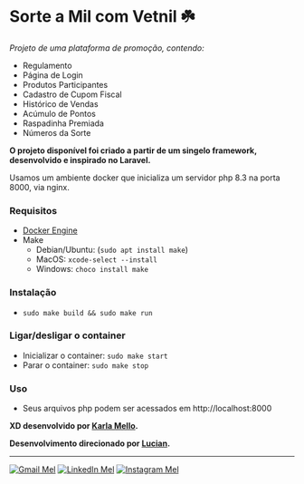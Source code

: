 # Sorte a Mil com Vetnil ☘️
 
*Projeto de uma plataforma de promoção, contendo:*
 
 * Regulamento
 * Página de Login
 * Produtos Participantes
 * Cadastro de Cupom Fiscal
 * Histórico de Vendas
 * Acúmulo de Pontos
 * Raspadinha Premiada
 * Números da Sorte

**O projeto disponível foi criado a partir de um singelo framework, desenvolvido e inspirado no Laravel.**

Usamos um ambiente docker que inicializa um servidor php 8.3 na porta 8000, via nginx.

### Requisitos
- [Docker Engine](https://docs.docker.com/engine/install/)
- Make
  - Debian/Ubuntu: (`sudo apt install make`)
  - MacOS: `xcode-select --install`
  - Windows: `choco install make`

### Instalação
- `sudo make build && sudo make run`

### Ligar/desligar o container
- Inicializar o container: `sudo make start`
- Parar o container: `sudo make stop`

### Uso
- Seus arquivos php podem ser acessados em http://localhost:8000



**XD desenvolvido por [Karla Mello](https://www.behance.net/karamello?locale=pt_BR).**

**Desenvolvimento direcionado por [Lucian](https://github.com/lucian-alves-dev).**

***
[![Gmail Mel](https://img.shields.io/badge/Gmail-D14836?style=for-the-badge&logo=gmail&logoColor=white)](mailto:melissameira92@gmail.com)
[![LinkedIn Mel](https://img.shields.io/badge/LinkedIn-0077B5?style=for-the-badge&logo=linkedin&logoColor=white)](https://www.linkedin.com/in/melissa-perdomo/)
[![Instagram Mel](https://img.shields.io/badge/Instagram-E4405F?style=for-the-badge&logo=instagram&logoColor=white)](https://www.instagram.com/amelperdomo/)
